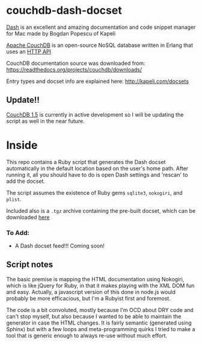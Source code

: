 couchdb-dash-docset
===================
[Dash](http://kapeli.com/dash) is an excellent and amazing documentation and code snippet manager for Mac made by Bogdan Popescu of Kapeli

[Apache CouchDB](http://couchdb.apache.org/) is an open-source NoSQL database written in Erlang that uses an [HTTP API](http://docs.couchdb.org/en/latest/)

CouchDB documentation source was downloaded from: https://readthedocs.org/projects/couchdb/downloads/

Entry types and docset info are explained here: http://kapeli.com/docsets

## Update!!
[CouchDB 1.5](http://docs.couchdb.org/en/latest/contents.html) is currently in active development so I will be updating the script as well in the near future.

# Inside
This repo contains a Ruby script that generates the Dash docset automatically in the default location based on the user's home path. After running it, all you should have to do is open Dash settings and 'rescan' to add the docset.

The script assumes the existence of Ruby gems `sqlite3`, `nokogiri`, and `plist`.

Included also is a `.tgz` archive containing the pre-built docset, which can be downloaded [here](https://github.com/SteveBenner/couchdb-dash-docset/blob/master/CouchDB-1.4.docset.tgz?raw=true)

### To Add:
- A Dash docset feed!!! Coming soon!

## Script notes
The basic premise is mapping the HTML documentation using Nokogiri, which is like jQuery for Ruby, in that it makes playing with the XML DOM fun and easy. Actually, a javascript version of this done in node.js would probably be more efficacious, but I'm a Rubyist first and foremost.

The code is a bit convoluted, mostly because I'm OCD about DRY code and can't stop myself, but also because I wanted to be able to maintain the generator in case the HTML changes. It is fairly semantic (generated using Sphinx) but with a few loops and meta-programming quirks I tried to make a tool that is generic enough to always re-use without much effort.
